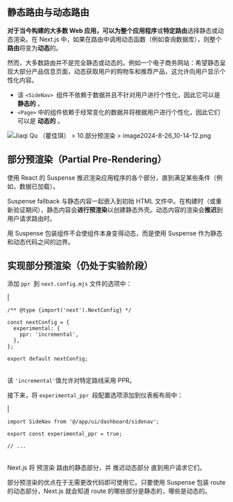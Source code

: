 ## 静态路由与动态路由

**对于当今构建的大多数 Web 应用，可以为整个应用程序**或**特定路由**选择静态或动态渲染。在 Next.js 中，如果在路由中调用动态函数（例如查询数据库），则整个**路由**将变为**动态**的。

然而，大多数路由并不是完全静态或动态的。例如一个电子商务网站：希望静态呈现大部分产品信息页面，动态获取用户的购物车和推荐产品，这允许向用户显示个性化内容。

- 该 `<SideNav> `组件不依赖于数据并且不针对用户进行个性化，因此它可以是 **静态的** 。
- `<Page>` 中的组件依赖于经常变化的数据并将根据用户进行个性化，因此它们可以是 **动态的** 。

![](http://conf.ctripcorp.com/download/attachments/2787590603/image2024-8-26_10-14-12.png?version=1&modificationDate=1724638453000&api=v2 "Jiaqi Qu （瞿佳琪） > 10.部分预渲染 > image2024-8-26_10-14-12.png")

## 部分预渲染（Partial Pre-Rendering）

使用 React 的 Suspense 推迟渲染应用程序的各个部分，直到满足某些条件（例如，数据已加载）。

Suspense fallback 与静态内容一起嵌入到初始 HTML 文件中。在构建时（或重新验证期间），静态内容会**进行预渲染**以创建静态外壳。动态内容的渲染会**推迟**到用户请求路由时。

用 Suspense 包装组件不会使组件本身变得动态，而是使用 Suspense 作为静态和动态代码之间的边界。

## 实现部分预渲染（仍处于实验阶段）

添加 `ppr `到 `next.config.mjs` 文件的选项中：

|

```
/** @type {import('next').NextConfig} */

const nextConfig = {
  experimental: {
    ppr: 'incremental',
  },
};

export default nextConfig;
```

|     |
| --- |

该 `'incremental'`值允许对特定路线采用 PPR。

接下来，将 `experimental_ppr `段配置选项添加到仪表板布局中：

|

```
import SideNav from '@/app/ui/dashboard/sidenav';

export const experimental_ppr = true;

// ...
```

|     |
| --- |

Next.js 将 预渲染 路由的静态部分，并 推迟动态部分 直到用户请求它们。

部分预渲染的优点在于无需更改代码即可使用它。只要使用 Suspense 包装 route 的动态部分，Next.js 就会知道 route 的哪些部分是静态的，哪些是动态的。
